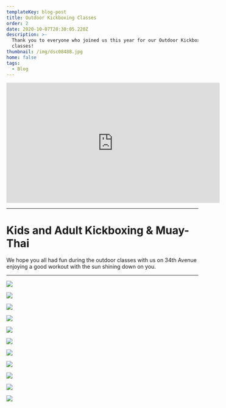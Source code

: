 ```yaml
---
templateKey: blog-post
title: Outdoor Kickboxing Classes
order: 2
date: 2020-10-07T20:30:05.220Z
description: >-
  Thank you to everyone who joined us this year for our Outdoor Kickboxing
  classes! 
thumbnail: /img/dsc08488.jpg
home: false
tags:
  - Blog
---
```

<iframe width="560" height="315" src="https://www.youtube.com/embed/L9bfctgqOtI" frameborder="0" allow="accelerometer; autoplay; clipboard-write; encrypted-media; gyroscope; picture-in-picture" allowfullscreen></iframe>

- - -

# Kids and Adult Kickboxing & Muay-Thai

We hope you all had fun during the outdoor classes with us on 34th Avenue enjoying a good workout with the sun shining down on you. 

- - -

![](/img/mvi_4294.mov.00_00_05_26.still001.png)

![](/img/dsc08802.jpg)

![](/img/dsc08151.jpg)

![](/img/img_5802.jpg)

![](/img/dsc08761.jpg)

![](/img/mvi_4303.mov.00_04_32_16.still006.png)

![](/img/dsc08199.jpg)

![](/img/mvi_4301.mov.00_01_28_07.still001.jpg)

![](/img/dsc08591.jpg)

![](/img/dsc08814.jpg)

![](/img/dsc08770.jpg)
